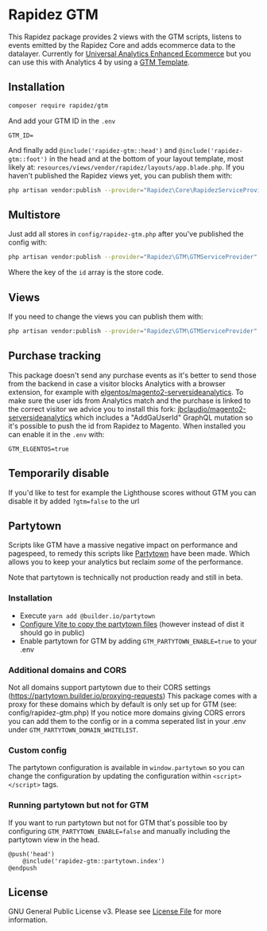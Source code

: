 # Rapidez GTM

This Rapidez package provides 2 views with the GTM scripts, listens to events emitted by the Rapidez Core and adds ecommerce data to the datalayer. Currently for [Universal Analytics Enhanced Ecommerce](https://developers.google.com/analytics/devguides/collection/ua/gtm/enhanced-ecommerce) but you can use this with Analytics 4 by using a [GTM Template](https://github.com/gtm-templates-knowit-experience/ga-eec-to-ga4-ecom-converter).

## Installation

```bash
composer require rapidez/gtm
```

And add your GTM ID in the `.env`
```env
GTM_ID=
```

And finally add `@include('rapidez-gtm::head')` and `@include('rapidez-gtm::foot')` in the head and at the bottom of your layout template, most likely at: `resources/views/vendor/rapidez/layouts/app.blade.php`. If you haven't published the Rapidez views yet, you can publish them with:

```bash
php artisan vendor:publish --provider="Rapidez\Core\RapidezServiceProvider" --tag=views
```

## Multistore

Just add all stores in `config/rapidez-gtm.php` after you've published the config with:
```bash
php artisan vendor:publish --provider="Rapidez\GTM\GTMServiceProvider" --tag=config
```
Where the key of the `id` array is the store code.

## Views

If you need to change the views you can publish them with:
```bash
php artisan vendor:publish --provider="Rapidez\GTM\GTMServiceProvider" --tag=views
```

## Purchase tracking

This package doesn't send any purchase events as it's better to send those from the backend in case a visitor blocks Analytics with a browser extension, for example with [elgentos/magento2-serversideanalytics](https://github.com/elgentos/magento2-serversideanalytics). To make sure the user ids from Analytics match and the purchase is linked to the correct visitor we advice you to install this fork: [jbclaudio/magento2-serversideanalytics](https://github.com/jbclaudio/magento2-serversideanalytics) which includes a "AddGaUserId" GraphQL mutation so it's possible to push the id from Rapidez to Magento. When installed you can enable it in the `.env` with:
```env
GTM_ELGENTOS=true
```

## Temporarily disable

If you'd like to test for example the Lighthouse scores without GTM you can disable it by added `?gtm=false` to the url

## Partytown

Scripts like GTM have a massive negative impact on performance and pagespeed, to remedy this scripts like [Partytown](https://partytown.builder.io/) have been made.
Which allows you to keep your analytics but reclaim _some_ of the performance.

Note that partytown is technically not production ready and still in beta.

### Installation

 - Execute `yarn add @builder.io/partytown`
 - [Configure Vite to copy the partytown files](https://partytown.builder.io/copy-library-files#vite) (however instead of dist it should go in public)
 - Enable partytown for GTM by adding `GTM_PARTYTOWN_ENABLE=true` to your .env

### Additional domains and CORS

Not all domains support partytown due to their CORS settings (https://partytown.builder.io/proxying-requests)
This package comes with a proxy for these domains which by default is only set up for GTM (see: config/rapidez-gtm.php)
If you notice more domains giving CORS errors you can add them to the config or in a comma seperated list in your .env under `GTM_PARTYTOWN_DOMAIN_WHITELIST`.

### Custom config

The partytown configuration is available in `window.partytown` so you can change the configuration by updating the configuration within `<script></script>` tags.

### Running partytown but not for GTM

If you want to run partytown but not for GTM that's possible too by configuring `GTM_PARTYTOWN_ENABLE=false` and manually including the partytown view in the head.

```blade
@push('head')
    @include('rapidez-gtm::partytown.index')
@endpush
```

## License

GNU General Public License v3. Please see [License File](LICENSE) for more information.
